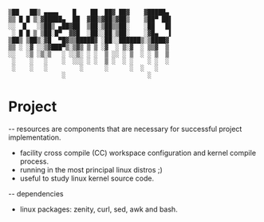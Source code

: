 ```
▒██   ██▒ ▄▄▄▄    █    ██  ██▓ ██▓    ▓█████▄ 
▒▒ █ █ ▒░▓█████▄  ██  ▓██▒▓██▒▓██▒    ▒██▀ ██▌
░░  █   ░▒██▒ ▄██▓██  ▒██░▒██▒▒██░    ░██   █▌
 ░ █ █ ▒ ▒██░█▀  ▓▓█  ░██░░██░▒██░    ░▓█▄   ▌
▒██▒ ▒██▒░▓█  ▀█▓▒▒█████▓ ░██░░██████▒░▒████▓ 
▒▒ ░ ░▓ ░░▒▓███▀▒░▒▓▒ ▒ ▒ ░▓  ░ ▒░▓  ░ ▒▒▓  ▒ 
░░   ░▒ ░▒░▒   ░ ░░▒░ ░ ░  ▒ ░░ ░ ▒  ░ ░ ▒  ▒ 
 ░    ░   ░    ░  ░░░ ░ ░  ▒ ░  ░ ░    ░ ░  ░ 
 ░    ░   ░         ░      ░      ░  ░   ░    
               ░                       ░  
```

# Project 

-- resources are components that are necessary for successful project implementation.
 
* facility cross compile (CC) workspace configuration and kernel compile process.
* running in the most principal linux distros ;)
* useful to study linux kernel source code.

-- dependencies

* linux packages: zenity, curl, sed, awk and bash.
